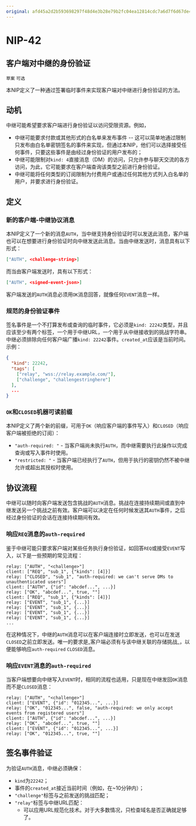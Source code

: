 ```yaml
---
original: afd45a2d2b593698297f48d4e3b28e79b2fc04ea12814cdc7a6d7f6d67de4cbb
---
```


NIP-42
======

客户端对中继的身份验证
-----------------------------------

`草案` `可选`

本NIP定义了一种通过签署临时事件来实现客户端对中继进行身份验证的方法。

## 动机

中继可能希望要求客户端进行身份验证以访问受限资源。例如，

  - 中继可能要求付款或其他形式的白名单来发布事件 -- 这可以简单地通过限制只发布由白名单密钥签名的事件来实现，但通过本NIP，他们可以选择接受任何事件，只要这些事件是由经过身份验证的用户发布的；
  - 中继可能限制对`kind: 4`直接消息（DM）的访问，只允许参与聊天交流的各方访问，为此，它可能要求在客户端查询该类型之前进行身份验证。
  - 中继可能将任何类型的订阅限制为付费用户或通过任何其他方式列入白名单的用户，并要求进行身份验证。

## 定义

### 新的客户端-中继协议消息

本NIP定义了一个新的消息`AUTH`，当中继支持身份验证时可以发送此消息，客户端也可以在想要进行身份验证时向中继发送此消息。当由中继发送时，消息具有以下形式：

```json
["AUTH", <challenge-string>]
```

而当由客户端发送时，具有以下形式：

```json
["AUTH", <signed-event-json>]
```

客户端发送的`AUTH`消息必须用`OK`消息回答，就像任何`EVENT`消息一样。

### 规范的身份验证事件

签名事件是一个不打算发布或查询的临时事件，它必须是`kind: 22242`类型，并且应该至少有两个标签，一个用于中继URL，一个用于从中继接收到的挑战字符串。中继必须排除向任何客户端广播`kind: 22242`事件。`created_at`应该是当前时间。示例：

```json
{
  "kind": 22242,
  "tags": [
    ["relay", "wss://relay.example.com/"],
    ["challenge", "challengestringhere"]
  ],
  ...
}
```

### `OK`和`CLOSED`机器可读前缀

本NIP定义了两个新的前缀，可用于`OK`（响应客户端的事件写入）和`CLOSED`（响应客户端被拒绝的订阅）：

- `"auth-required: "` - 当客户端尚未执行`AUTH`，而中继需要执行此操作以完成查询或写入事件时使用。
- `"restricted: "` - 当客户端已经执行了`AUTH`，但用于执行的密钥仍然不被中继允许或超出其授权时使用。

## 协议流程

中继可以随时向客户端发送包含挑战的`AUTH`消息。挑战在连接持续期间或直到中继发送另一个挑战之前有效。客户端可以决定在任何时候发送其`AUTH`事件，之后经过身份验证的会话在连接持续期间有效。

### 响应`REQ`消息的`auth-required`

鉴于中继可能只要求客户端对某些任务执行身份验证，如回答`REQ`或接受`EVENT`写入，以下是一些预期的常见流程：

```
relay: ["AUTH", "<challenge>"]
client: ["REQ", "sub_1", {"kinds": [4]}]
relay: ["CLOSED", "sub_1", "auth-required: we can't serve DMs to unauthenticated users"]
client: ["AUTH", {"id": "abcdef...", ...}]
relay: ["OK", "abcdef...", true, ""]
client: ["REQ", "sub_1", {"kinds": [4]}]
relay: ["EVENT", "sub_1", {...}]
relay: ["EVENT", "sub_1", {...}]
relay: ["EVENT", "sub_1", {...}]
relay: ["EVENT", "sub_1", {...}]
...
```

在这种情况下，中继的`AUTH`消息可以在客户端连接时立即发送，也可以在发送`CLOSED`之前立即发送。唯一的要求是_客户端必须有与该中继关联的存储挑战_，以便能够响应`auth-required` `CLOSED`消息。

### 响应`EVENT`消息的`auth-required`

当客户端想要向中继写入`EVENT`时，相同的流程也适用，只是现在中继发回`OK`消息而不是`CLOSED`消息：

```
relay: ["AUTH", "<challenge>"]
client: ["EVENT", {"id": "012345...", ...}]
relay: ["OK", "012345...", false, "auth-required: we only accept events from registered users"]
client: ["AUTH", {"id": "abcdef...", ...}]
relay: ["OK", "abcdef...", true, ""]
client: ["EVENT", {"id": "012345...", ...}]
relay: ["OK", "012345...", true, ""]
```

## 签名事件验证

为验证`AUTH`消息，中继必须确保：

  - `kind`为`22242`；
  - 事件的`created_at`接近当前时间（例如，在~10分钟内）；
  - `"challenge"`标签与之前发送的挑战匹配；
  - `"relay"`标签与中继URL匹配：
    - 可以应用URL规范化技术。对于大多数情况，只检查域名是否正确就足够了。